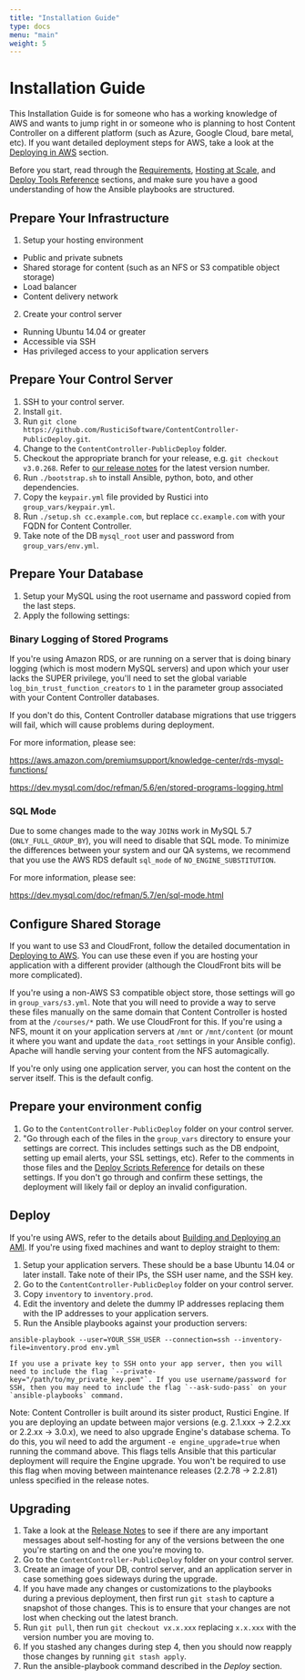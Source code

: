 ```yaml
---
title: "Installation Guide"
type: docs
menu: "main"
weight: 5
---
```


# Installation Guide

This Installation Guide is for someone who has a working knowledge of AWS and wants to jump right in or someone who is planning to host Content Controller on a different platform (such as Azure, Google Cloud, bare metal, etc). If you want detailed deployment steps for AWS, take a look at the [Deploying in AWS](/self-hosting/aws/aws) section.

Before you start, read through the [Requirements](/self-hosting/requirements), [Hosting at Scale](/self-hosting/infrastructure), and [Deploy Tools Reference](/self-hosting/deploy-tools) sections, and make sure you have a good understanding of how the Ansible playbooks are structured.

## Prepare Your Infrastructure

1. Setup your hosting environment
  * Public and private subnets
  * Shared storage for content (such as an NFS or S3 compatible object storage)
  * Load balancer
  * Content delivery network
2. Create your control server
  * Running Ubuntu 14.04 or greater
  * Accessible via SSH
  * Has privileged access to your application servers

## Prepare Your Control Server

1. SSH to your control server.
2. Install `git`.
3. Run `git clone https://github.com/RusticiSoftware/ContentController-PublicDeploy.git`.
4. Change to the `ContentController-PublicDeploy` folder.
5. Checkout the appropriate branch for your release, e.g. `git checkout v3.0.268`. Refer to [our release notes](https://support.scorm.com/hc/en-us/sections/115000419513-Release-Notes) for the latest version number.
6. Run `./bootstrap.sh` to install Ansible, python, boto, and other dependencies.
7. Copy the `keypair.yml` file provided by Rustici into `group_vars/keypair.yml`.
8. Run `./setup.sh cc.example.com`, but replace `cc.example.com` with your FQDN for Content Controller.
9. Take note of the DB `mysql_root` user and password from `group_vars/env.yml`.

## Prepare Your Database

1. Setup your MySQL using the root username and password copied from the last steps.
1. Apply the following settings:

### Binary Logging of Stored Programs

If you're using Amazon RDS, or are running on a server that is doing binary logging (which is most modern MySQL servers) and upon which your user lacks the SUPER privilege, you'll need to set the global variable `log_bin_trust_function_creators` to `1` in the parameter group associated with your Content Controller databases.

If you don't do this, Content Controller database migrations that use triggers will fail, which will cause problems during deployment.

For more information, please see:

https://aws.amazon.com/premiumsupport/knowledge-center/rds-mysql-functions/

https://dev.mysql.com/doc/refman/5.6/en/stored-programs-logging.html

### SQL Mode

Due to some changes made to the way `JOIN`s work in MySQL 5.7 (`ONLY_FULL_GROUP_BY`), you will need to disable that SQL mode.  To minimize the differences between your system and our QA systems, we recommend that you use the AWS RDS default `sql_mode` of `NO_ENGINE_SUBSTITUTION`.

For more information, please see:

https://dev.mysql.com/doc/refman/5.7/en/sql-mode.html

## Configure Shared Storage

If you want to use S3 and CloudFront, follow the detailed documentation in [Deploying to AWS](/self-hosting/aws/aws).  You can use these even if you are hosting your application with a different provider (although the CloudFront bits will be more complicated).

If you're using a non-AWS S3 compatible object store, those settings will go in `group_vars/s3.yml`.  Note that you will need to provide a way to serve these files manually on the same domain that Content Controller is hosted from at the `/courses/*` path.  We use CloudFront for this.  If you're using a NFS, mount it on your application servers at `/mnt` or `/mnt/content` (or mount it where you want and update the `data_root` settings in your Ansible config).  Apache will handle serving your content from the NFS automagically.

If you're only using one application server, you can host the content on the server itself.  This is the default config.

## Prepare your environment config

1. Go to the `ContentController-PublicDeploy` folder on your control server.
2. "Go through each of the files in the `group_vars` directory to ensure your settings are correct. This includes settings such as the DB endpoint, setting up email alerts, your SSL settings, etc). Refer to the comments in those files and the [Deploy Scripts Reference](/self-hosting/deploy-tools) for details on these settings. If you don't go through and confirm these settings, the deployment will likely fail or deploy an invalid configuration.

## Deploy

If you're using AWS, refer to the details about [Building and Deploying an AMI](/self-hosting/aws/aws).  If you're using fixed machines and want to deploy straight to them:

1. Setup your application servers.  These should be a base Ubuntu 14.04 or later install.  Take note of their IPs, the SSH user name, and the SSH key.
2. Go to the `ContentController-PublicDeploy` folder on your control server.
3. Copy `inventory` to `inventory.prod`.
4. Edit the inventory and delete the dummy IP addresses replacing them with the IP addresses to your application servers.
5. Run the Ansible playbooks against your production servers:
```
ansible-playbook --user=YOUR_SSH_USER --connection=ssh --inventory-file=inventory.prod env.yml
```
    If you use a private key to SSH onto your app server, then you will need to include the flag `--private-key="/path/to/my_private_key.pem"`. If you use username/password for SSH, then you may need to include the flag `--ask-sudo-pass` on your `ansible-playbooks` command.

Note: Content Controller is built around its sister product, Rustici Engine. If you are deploying an update between major versions (e.g. 2.1.xxx -> 2.2.xx or 2.2.xx -> 3.0.x), we need to also upgrade Engine's database schema. To do this, you wil need to add the argument `-e engine_upgrade=true` when running the command above. This flags tells Ansible that this particular deployment will require the Engine upgrade. You won't be required to use this flag when moving between maintenance releases (2.2.78 -> 2.2.81) unless specified in the release notes.

## Upgrading

1. Take a look at the [Release Notes](https://support.scorm.com/hc/en-us/sections/115000419513-Release-Notes) to see if there are any important messages about self-hosting for any of the versions between the one you're starting on and the one you're moving to.
2. Go to the `ContentController-PublicDeploy` folder on your control server.
3. Create an image of your DB, control server, and an application server in case something goes sideways during the upgrade.
4. If you have made any changes or customizations to the playbooks during a previous deployment, then first run `git stash` to capture a snapshot of those changes. This is to ensure that your changes are not lost when checking out the latest branch.
5. Run `git pull`, then run `git checkout vx.x.xxx` replacing `x.x.xxx` with the version number you are moving to.
6. If you stashed any changes during step 4, then you should now reapply those changes by running `git stash apply`.
7. Run the ansible-playbook command described in the *Deploy* section.
